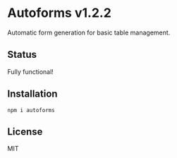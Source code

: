 # Autoforms v1.2.2

Automatic form generation for basic table management.

## Status

Fully functional!

## Installation

`npm i autoforms`

## License

MIT
